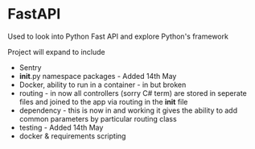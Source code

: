 # FastAPI
Used to look into Python Fast API and explore Python's framework

Project will expand to include

* Sentry
* __init__.py namespace packages - Added 14th May
* Docker, ability to run in a container - in but broken
* routing - in now all controllers (sorry C# term) are stored in seperate files and joined to the app via routing in the __init__ file
* dependency - this is now in and working it gives the ability to add common parameters by particular routing class
* testing - Added 14th May
* docker & requirements scripting

